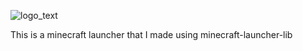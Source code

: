 ![logo_text](https://user-images.githubusercontent.com/69924015/206918298-edf96220-5d55-471b-8cd9-b1f464d61f17.png)


This is a minecraft launcher that I made using minecraft-launcher-lib
